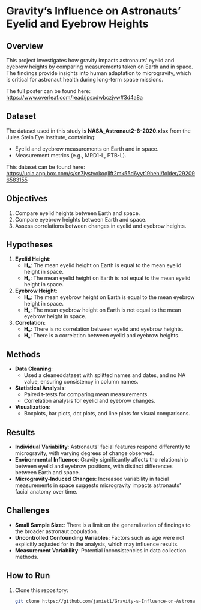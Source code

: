 # Gravity’s Influence on Astronauts’ Eyelid and Eyebrow Heights

## Overview
This project investigates how gravity impacts astronauts' eyelid and eyebrow heights by comparing measurements taken on Earth and in space. The findings provide insights into human adaptation to microgravity, which is critical for astronaut health during long-term space missions.

The full poster can be found here: https://www.overleaf.com/read/jpsxdwbczjvw#3d4a8a 

## Dataset
The dataset used in this study is **NASA_Astronaut2-6-2020.xlsx** from the Jules Stein Eye Institute, containing:
- Eyelid and eyebrow measurements on Earth and in space.
- Measurement metrics (e.g., MRD1-L, PTB-L).

This dataset can be found here: https://ucla.app.box.com/s/sn7lystvokoqllft2mk55d6yyt19hehi/folder/292096583155

## Objectives
1. Compare eyelid heights between Earth and space.
2. Compare eyebrow heights between Earth and space.
3. Assess correlations between changes in eyelid and eyebrow heights.

## Hypotheses
1. **Eyelid Height**:
   - **H₀**: The mean eyelid height on Earth is equal to the mean eyelid height in space.
   - **Hₐ**: The mean eyelid height on Earth is not equal to the mean eyelid height in space.
2. **Eyebrow Height**:
   - **H₀**: The mean eyebrow height on Earth is equal to the mean eyebrow height in space.
   - **Hₐ**: The mean eyebrow height on Earth is not equal to the mean eyebrow height in space.
3. **Correlation**:
   - **H₀**: There is no correlation between eyelid and eyebrow heights.
   - **Hₐ**: There is a correlation between eyelid and eyebrow heights.

## Methods
- **Data Cleaning**:
  - Used a cleaneddataset with splitted names and dates, and no NA value, ensuring consistency in column names.
- **Statistical Analysis**:
  - Paired t-tests for comparing mean measurements.
  - Correlation analysis for eyelid and eyebrow changes.
- **Visualization**:
  - Boxplots, bar plots, dot plots, and line plots for visual comparisons.

## Results
- **Individual Variability**: Astronauts' facial features respond differently to microgravity, with varying degrees of change observed.
- **Environmental Influence**: Gravity significantly affects the relationship between eyelid and eyebrow positions, with distinct differences between Earth and space.
- **Microgravity-Induced Changes**: Increased variability in facial measurements in space suggests microgravity impacts astronauts' facial anatomy over time.

## Challenges
- **Small Sample Size:**: There is a limit on the generalization of findings to the broader astronaut population.
- **Uncontrolled Confounding Variables**: Factors such as age were not explicitly adjusted for in the analysis, which may influence results. 
- **Measurement Variability**: Potential inconsistencies in data collection methods. 

## How to Run
1. Clone this repository:
   ```bash
   git clone https://github.com/jamiet1/Gravity-s-Influence-on-Astronauts-Eyelid-and-Eyebrow-Heights.git
